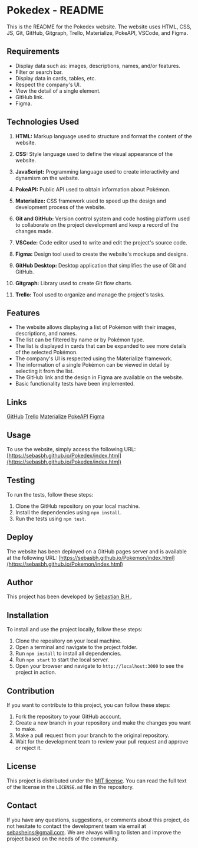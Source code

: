 # Pokedex - README

This is the README for the Pokedex website. The website uses HTML, CSS, JS, Git, GitHub, Gitgraph, Trello, Materialize, PokeAPI, VSCode, and Figma.

## Requirements

- Display data such as: images, descriptions, names, and/or features.
- Filter or search bar.
- Display data in cards, tables, etc.
- Respect the company's UI.
- View the detail of a single element.
- GitHub link.
- Figma.

## Technologies Used

1. **HTML:** Markup language used to structure and format the content of the website.

2. **CSS:** Style language used to define the visual appearance of the website.

3. **JavaScript:** Programming language used to create interactivity and dynamism on the website.

4. **PokeAPI:** Public API used to obtain information about Pokémon.

5. **Materialize:** CSS framework used to speed up the design and development process of the website.

6. **Git and GitHub:** Version control system and code hosting platform used to collaborate on the project development and keep a record of the changes made.

7. **VSCode:** Code editor used to write and edit the project's source code.

8. **Figma:** Design tool used to create the website's mockups and designs.

9. **GitHub Desktop:** Desktop application that simplifies the use of Git and GitHub.

10. **Gitgraph:** Library used to create Git flow charts.

11. **Trello:** Tool used to organize and manage the project's tasks.

## Features

- The website allows displaying a list of Pokémon with their images, descriptions, and names.
- The list can be filtered by name or by Pokémon type.
- The list is displayed in cards that can be expanded to see more details of the selected Pokémon.
- The company's UI is respected using the Materialize framework.
- The information of a single Pokémon can be viewed in detail by selecting it from the list.
- The GitHub link and the design in Figma are available on the website.
- Basic functionality tests have been implemented.

## Links
[GitHub](https://github.com/Sebasbh)
[Trello](https://trello.com/invite/b/4t0cATRJ/ATTIcb3cc5b6ef760819d8ecccb480c7e1d34805562A/pokemon)
[Materialize](https://materializecss.com/)
[PokeAPI](https://pokeapi.co/)
[Figma](https://www.figma.com/file/9CBEkApdiC6pH0hgexF7XW/Pokemon?type=design&node-id=0%3A1&t=pIYfK1I193nY5rMG-1)

## Usage

To use the website, simply access the following URL: [https://sebasbh.github.io/Pokedex/index.html](https://sebasbh.github.io/Pokedex/index.html)

## Testing

To run the tests, follow these steps:

1. Clone the GitHub repository on your local machine.
2. Install the dependencies using `npm install`.
3. Run the tests using `npm test`.

## Deploy

The website has been deployed on a GitHub pages server and is available at the following URL: [https://sebasbh.github.io/Pokemon/index.html](https://sebasbh.github.io/Pokemon/index.html)

## Author

This project has been developed by [Sebastian B.H.](https://github.com/Sebasbh).

## Installation

To install and use the project locally, follow these steps:

1. Clone the repository on your local machine.
2. Open a terminal and navigate to the project folder.
3. Run `npm install` to install all dependencies.
4. Run `npm start` to start the local server.
5. Open your browser and navigate to `http://localhost:3000` to see the project in action.

## Contribution

If you want to contribute to this project, you can follow these steps:

1. Fork the repository to your GitHub account.
2. Create a new branch in your repository and make the changes you want to make.
3. Make a pull request from your branch to the original repository.
4. Wait for the development team to review your pull request and approve or reject it.

## License

This project is distributed under the [MIT license](https://opensource.org/licenses/MIT). You can read the full text of the license in the `LICENSE.md` file in the repository.

## Contact

If you have any questions, suggestions, or comments about this project, do not hesitate to contact the development team via email at sebasheins@gmail.com. We are always willing to listen and improve the project based on the needs of the community.

